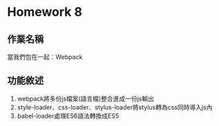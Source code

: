 # Homework 8

## 作業名稱

當我們包在一起：Webpack

## 功能敘述

1. webpack將多份js檔案(語言檔)整合進成一份js輸出
2. style-loader、css-loader、stylus-loader將stylus轉為css同時導入js內
3. babel-loader處理ES6語法轉換成ES5
